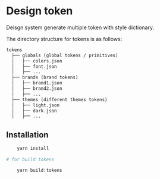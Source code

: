 # Design token

Deisgn system generate multiple token with style dictionary.

The directory structure for tokens is as follows:

```txt
tokens
  ├── globals (global tokens / primitives)
  │   ├── colors.json
  │   ├── font.json
  │   ├── ...
  ├── brands (brand tokens)
  │   ├── brand1.json
  │   ├── brand2.json
  │   ├── ...
  ├── themes (different themes tokens)
  │   ├── light.json
  │   ├── dark.json
  │   ├── ...

```

## Installation

```bash
    yarn install
    
# for build tokens

    yarn build:tokens
```
